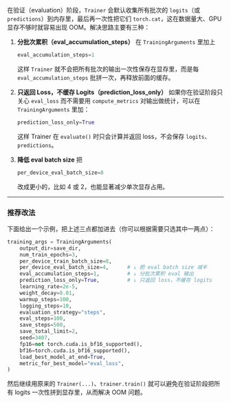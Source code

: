 在验证（evaluation）阶段，`Trainer` 会默认收集所有批次的 `logits`（或 `predictions`）到内存里，最后再一次性把它们 `torch.cat`，这在数据量大、GPU 显存不够时就容易出现 OOM。解决思路主要有三种：

1. **分批次累积（eval\_accumulation\_steps）**
   在 `TrainingArguments` 里加上

   ```python
   eval_accumulation_steps=1
   ```

   这样 `Trainer` 就不会把所有批次的输出一次性保存在显存里，而是每 `eval_accumulation_steps` 批拼一次，再释放前面的缓存。

2. **只返回 Loss，不缓存 Logits（prediction\_loss\_only）**
   如果你在验证阶段只关心 `eval_loss` 而不需要用 `compute_metrics` 对输出做统计，可以在 `TrainingArguments` 里加：

   ```python
   prediction_loss_only=True
   ```

   这样 Trainer 在 `evaluate()` 时只会计算并返回 loss，不会保存 `logits`、`predictions`。

3. **降低 eval batch size**
   把

   ```python
   per_device_eval_batch_size=8
   ```

   改成更小的，比如 4 或 2，也能显著减少单次显存占用。

---

### 推荐改法

下面给出一个示例，把上述三点都加进去（你可以根据需要只选其中一两点）：

```python
training_args = TrainingArguments(
    output_dir=save_dir,
    num_train_epochs=3,
    per_device_train_batch_size=8,
    per_device_eval_batch_size=4,      # ↓ 把 eval batch size 减半
    eval_accumulation_steps=1,         # ↓ 分批次累积 eval 输出
    prediction_loss_only=True,         # ↓ 只返回 loss，不缓存 logits
    learning_rate=2e-5,
    weight_decay=0.01,
    warmup_steps=100,
    logging_steps=10,
    evaluation_strategy="steps",
    eval_steps=100,
    save_steps=500,
    save_total_limit=2,
    seed=3407,
    fp16=not torch.cuda.is_bf16_supported(),
    bf16=torch.cuda.is_bf16_supported(),
    load_best_model_at_end=True,
    metric_for_best_model="eval_loss",
)
```

然后继续用原来的 `Trainer(...)`、`trainer.train()` 就可以避免在验证阶段把所有 logits 一次性拼到显存里，从而解决 OOM 问题。
